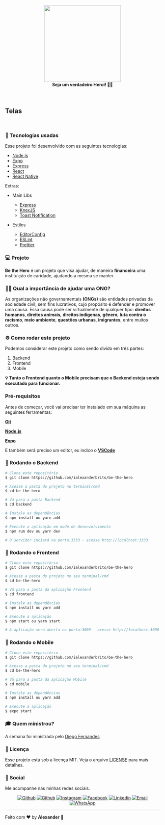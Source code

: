 <h4 align="center">
<img src="./frontend/src/assets/logo.svg" width="250px" /><br>
 <b>Seja um verdadeiro Heroi!</b> 🦸‍♂️
</h4>

<br>

## Telas

<p align="center">
    <img alt="" title="" src="imgs/print1.png">
    <img alt="" title="" src="imgs/print2.png">
    <img alt="" title="" src="imgs/print3.png">
    <img alt="" title="" src="imgs/print4.png">
    <img alt="" title="" src="imgs/print5.png">
    <img alt="" title="" src="imgs/print6.png">
    <img alt="" title="" src="imgs/print7.png">
    <img alt="" title="" src="imgs/print8.png">
    <img alt="" title="" src="imgs/print9.png">
</p>

### :rocket: Tecnologias usadas
Esse projeto foi desenvolvido com as seguintes tecnologias:
- [Node.js](https://nodejs.org/en/)
- [Expo](https://expo.io/)
- [Express](https://expressjs.com/pt-br/)
- [React](https://pt-br.reactjs.org/)
- [React Native](https://reactnative.dev)

Extras:

- Main Libs
  - [Express](https://expressjs.com/pt-br/)
  - [KnexJS](http://knexjs.org/)
  - [Toast Notification](https://github.com/jossmac/react-toast-notifications)
  
- Estilos
  - [EditorConfig](https://editorconfig.org/)
  - [ESLint](https://eslint.org/)
  - [Prettier](https://prettier.io/)
  
### 💻 Projeto

<b>Be the Hero</b> é um projeto que visa ajudar, de maneira <b>financeira</b> uma instituição de caridade, ajudando a mesma se manter. 

### 🦸‍♂️ Qual a importância de ajudar uma ONG? <br>
As organizações não governamentais <b>(ONGs)</b> são entidades privadas da sociedade civil, sem fins lucrativos, cujo propósito é defender e promover uma causa. Essa causa pode ser virtualmente de qualquer tipo: <b>direitos humanos</b>, <b>direitos animais</b>, <b>direitos indígenas</b>, <b>gênero</b>, <b>luta contra o racismo</b>, <b>meio ambiente</b>, <b>questões urbanas</b>, <b>imigrantes</b>, entre muitos outros.

### ⚙ Como rodar este projeto

Podemos considerar este projeto como sendo divido em três partes:

1. Backend
2. Frontend
3. Mobile

<b>💡 Tanto o Frontend quanto o Mobile precisam que o Backend esteja sendo executado para funcionar.</b>

### Pré-requisitos

Antes de começar, você vai precisar ter instalado em sua máquina as seguintes ferramentas:

<b>[Git](https://git-scm.com)</b>

<b>[Node.js](https://nodejs.org/en/)</b>

<b>[Expo](https://expo.io)</b>

E também será preciso um editor, eu indico o <b>[VSCode](https://code.visualstudio.com/)</b>

### 🧭 Rodando o Backend

```bash
# Clone este repositório
$ git clone https://github.com/ialexanderbrito/be-the-hero

# Acesse a pasta do projeto no terminal/cmd
$ cd be-the-hero

# Vá para a pasta Backend
$ cd backend

# Instale as dependências
$ npm install ou yarn add

# Execute a aplicação em modo de desenvolvimento
$ npm run dev ou yarn dev

# O servidor inciará na porta:3333 - acesse http://localhost:3333 
```

### 🧭 Rodando o Frontend

```bash
# Clone este repositório
$ git clone https://github.com/ialexanderbrito/be-the-hero

# Acesse a pasta do projeto no seu terminal/cmd
$ cd be-the-hero

# Vá para a pasta da aplicação Frontend
$ cd frontend

# Instale as dependências
$ npm install ou yarn add

# Execute a aplicação
$ npm start ou yarn start

# A aplicação será aberta na porta:3000 - acesse http://localhost:3000
```

### 🧭 Rodando o Mobile

```bash
# Clone este repositório
$ git clone https://github.com/ialexanderbrito/be-the-hero

# Acesse a pasta do projeto no seu terminal/cmd
$ cd be-the-hero

# Vá para a pasta da aplicação Mobile
$ cd mobile

# Instale as dependências
$ npm install ou yarn add

# Execute a aplicação
$ expo start

```
### :mortar_board: Quem ministrou?

A semana foi ministrada pelo [Diego Fernandes](https://github.com/diego3g)

### :memo: Licença

Esse projeto está sob a licença MIT. Veja o arquivo [LICENSE](LICENSE.md) para mais detalhes.

### 📱 Social

Me acompanhe nas minhas redes sociais.

<p align="center">

   <a href="https://github.com/ialexanderbrito" target="_blank" >
    <img alt="Github" src="https://img.shields.io/badge/Github--%23F8952D?style=social&logo=github"></a>
    
   <a href="https://twitter.com/ialexanderbrito" target="_blank" > 
     <img alt="Github" src="https://img.shields.io/badge/Twitter--%23F8952D?style=social&logo=twitter"></a> 
  
  <a href="https://instagram.com/ialexanderbrito" target="_blank" >
    <img alt="Instagram" src="https://img.shields.io/badge/Instagram--%23F8952D?style=social&logo=instagram"></a> 
  
  <a href="https://facebook.com/ialexanderbrito" target="_blank" >
    <img alt="Facebook" src="https://img.shields.io/badge/Facebook--%23F8952D?style=social&logo=facebook"></a> 

  <a href="https://www.linkedin.com/in/ialexanderbrito/" target="_blank" >
    <img alt="Linkedin" src="https://img.shields.io/badge/Linkedin--%23F8952D?style=social&logo=linkedin"></a> 
  
  <a href="mailto:ialexanderbrito@gmail.com" target="_blank" >
    <img alt="Email" src="https://img.shields.io/badge/Email--%23F8952D?style=social&logo=gmail"></a> 
  
  <a href="https://api.whatsapp.com/send?phone=5521979434402" target="_blank" >
    <img alt="WhatsApp" src="https://img.shields.io/badge/Whatsapp--%23F8952D?style=social&logo=whatsapp"></a>
</p>

---

Feito com ❤️ by **Alexander** 🤙
